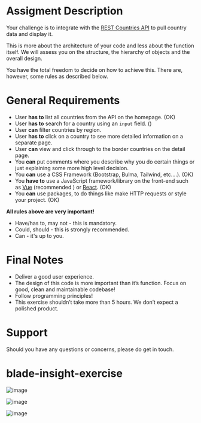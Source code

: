 # Assigment Description

Your challenge is to integrate with the [REST Countries API](https://restcountries.com) to pull country data and display it.

This is more about the architecture of your code and less about the function itself. We will assess you on the structure, the hierarchy of objects and the overall design.
 

You have the total freedom to decide on how to achieve this.
There are, however, some rules as described below.

# General Requirements

* User __has to__ list all countries from the API on the homepage. (OK)
* User __has to__ search for a country using an `input` field. ()
* User __can__ filter countries by region. 
* User __has to__ click on a country to see more detailed information on a separate page. 
* User __can__ view and click through to the border countries on the detail page.
* You __can__ put comments where you describe why you do certain things or just explaining some more high level
 decision.
* You __can__ use a CSS Framework (Bootstrap, Bulma, Tailwind, etc.…). (OK)
* You __have to__ use a JavaScript framework/library on the front-end such as [Vue](https://vuejs.org) (recommended
) or [React](https://reactjs.org). (OK)
* You __can__ use packages, to do things like make HTTP requests or style your project. (OK)

__All rules above are very important!__
  * Have/has to,  may not - this is mandatory.
  * Could, should - this is strongly recommended. 
  * Can - it's up to you.


# Final Notes

* Deliver a good user experience.
* The design of this code is more important than it’s function. Focus on good, clean and maintainable codebase!
* Follow programming principles!
* This exercise shouldn’t take more than 5 hours. We don’t expect a polished product.


# Support

Should you have any questions or concerns, please do get in touch.
# blade-insight-exercise


![image](https://user-images.githubusercontent.com/79454375/186212050-df7c64aa-e7b3-40ca-852c-0cf2de4d1014.png)

![image](https://user-images.githubusercontent.com/79454375/186212128-3e43ebb4-aa9f-455f-bcd9-3ab7fa2df074.png)

![image](https://user-images.githubusercontent.com/79454375/186212172-7eac0cc4-9ebb-4872-a163-8ff338140a4b.png)



